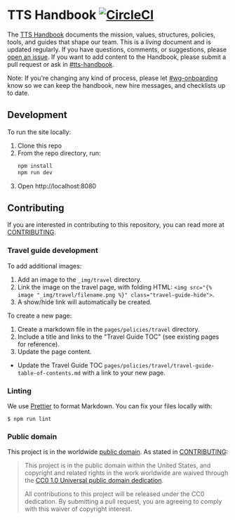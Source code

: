 # TTS Handbook [![CircleCI](https://circleci.com/gh/18F/handbook.svg?style=svg)](https://circleci.com/gh/18F/handbook)

The [TTS Handbook](https://handbook.tts.gsa.gov) documents the mission, values,
structures, policies, tools, and guides that shape our team. This is a _living_
document and is updated regularly. If you have questions, comments, or
suggestions, please [open an issue](https://github.com/18F/handbook/issues). If
you want to add content to the Handbook, please submit a pull request or ask in
[#tts-handbook](https://gsa-tts.slack.com/messages/tts-handbook).

Note: If you're changing any kind of process, please let
[#wg-onboarding](https://gsa-tts.slack.com/messages/wg-onboarding) know so we
can keep the handbook, new hire messages, and checklists up to date.

## Development

To run the site locally:

1. Clone this repo
2. From the repo directory, run:
   ```sh
   npm install
   npm run dev
   ```
3. Open http://localhost:8080

## Contributing

If you are interested in contributing to this repository, you can read more at
[CONTRIBUTING](CONTRIBUTING.md).

### Travel guide development

To add additional images:

1. Add an image to the `_img/travel` directory.
2. Link the image on the travel page, with folding HTML:
   `<img src="{% image "_img/travel/filename.png %}" class="travel-guide-hide">`.
3. A show/hide link will automatically be created.

To create a new page:

1. Create a markdown file in the `pages/policies/travel` directory.
1. Include a title and links to the "Travel Guide TOC" (see existing pages for
   reference).
1. Update the page content.

- Update the Travel Guide TOC
  `pages/policies/travel/travel-guide-table-of-contents.md` with a link to your
  new page.

### Linting

We use [Prettier](https://prettier.io/) to format Markdown. You can fix your
files locally with:

    $ npm run lint

### Public domain

This project is in the worldwide [public domain](LICENSE.md). As stated in
[CONTRIBUTING](https://handbook.tts.gsa.gov/contributing/):

> This project is in the public domain within the United States, and copyright
> and related rights in the work worldwide are waived through the
> [CC0 1.0 Universal public domain dedication](https://creativecommons.org/publicdomain/zero/1.0/).
>
> All contributions to this project will be released under the CC0 dedication.
> By submitting a pull request, you are agreeing to comply with this waiver of
> copyright interest.
